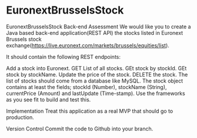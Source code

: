 # EuronextBrusselsStock
EuronextBrusselsStock
Back-end Assessment
We would like you to create a Java based back-end application(REST API) the stocks listed in Euronext Brussels stock exchange(https://live.euronext.com/markets/brussels/equities/list).

It should contain the following REST endpoints:

Add a stock into Euronext.
GET List of all stocks.
GEt stock by stockId.
GEt stock by stockName.
Update the price of the stock.
DELETE the stock.
The list of stocks should come from a database like MySQL. The stock object contains at least the fields; stockId (Number), stockName (String), currentPrice (Amount) and lastUpdate (Time-stamp). Use the frameworks as you see fit to build and test this.

Implementation
Treat this application as a real MVP that should go to production.

Version Control
Commit the code to Github into your branch.